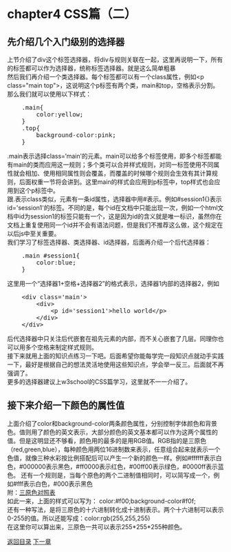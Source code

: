 <h1>chapter4 CSS篇（二）</h1>
<h2>先介绍几个入门级别的选择器</h2>
<p>上节介绍了div这个标签选择器，将div与规则关联在一起，这里再说明一下，所有的标签都可以作为选择器，统称标签选择器。就是这么简单粗暴<br/>
然后我们再介绍一个类选择器。每个标签都可以有一个class属性，例如&lt;p class="main top">，这说明这个p标签有两个类，main和top，空格表示分割。那么我们就可以使用以下样式：
<pre>
	.main{
		color:yellow;
	}
	.top{
		background-color:pink;
	}
</pre>
.main表示选择class=‘main’的元素。main可以给多个标签使用，即多个标签都能有main的类而应用这一规则；多个类可以合并样式规则，对同一标签使用不同属性就会相加、使用相同属性则会覆盖，而覆盖的时候哪个规则会生效有其计算规则，后面权重一节将会讲到。这里main的样式会应用到p标签中，top样式也会应用到这个p标签中。<br/>
跟.表示class类似，元素有一条id属性，选择器中用#表示。例如#session1{}表示id='session1'的标签。不同的是，每个id在文档中只能出现一次，例如一个html文档中id为session1的标签只能有一个，这是因为id的含义就是唯一标识，虽然你在文档上重复使用同一个id并不会有语法问题，但是我们不推荐这么做，这个规定在以后js中至关重要。<br/>
我们学习了标签选择器、类选择器、id选择器，后面再介绍一个后代选择器：<br/>
<pre>
	.main #session1{
		color:blue;
	}
</pre>
这里用一个“选择器1+空格+选择器2”的格式表示，选择器1内部的选择器2，例如
<pre>
	&lt;div class='main'>
		&lt;div>
			&lt;p id='session1'>hello world&lt;/p>
		&lt;/div>
	&lt;/div> 
</pre>
后代选择器中只关注后代嵌套在祖先元素的内部，而不关心嵌套了几层。同理你也可以用多个空格来制定样式规则。<br/>
接下来就用上面的知识点练习一下吧。后面希望你能每学完一段知识点就动手实践一下，最好是根据自己的想法灵活地使用这些知识点，学会举一反三。后面就不再强调了。<br/>
更多的选择器建议上w3school的CSS篇学习，这里就不一一介绍了。
</p>
<h2>接下来介绍一下颜色的属性值</h2>
<p>上面介绍了color和background-color两条颜色属性，分别控制字体颜色和背景色。值则用了颜色的英文表示，大部分颜色的英文基本都可以作为这两个属性的值。但是这明显还不够看，颜色用的最多的是用RGB值。RGB指的是三原色（red,green,blue），每种颜色用两位16进制数来表示，任意组合起来就表示一个色值，就像三种水彩按比例搭配后可以产生一个新的颜色一样。例如#ffffff表示白色，#000000表示黑色，#ff0000表示红色，#00ff00表示绿色，#0000ff表示蓝色。 还有一个规则是，当每个原色的两个二进制值相同时，可以简写成一个，例如#fff表示白色，#000表示黑色<br/>
附：<a href="http://www.w3school.com.cn/cssref/css_colorsfull.asp">三原色对照表</a><br/>
如此一来，上面的样式可以写为： color:#f00;background-color#f0f;<br/>
还有一种写法，是将三原色的十六进制转化成十进制表示。两个十六进制可以表示0-255的值。所以还能写成：color:rgb(255,255,255)<br/>
在这里你可以算出来，三原色一共可以表示255*255*255种颜色。
</p>
<a href="./README.md">返回目录</a>
<a href="./chapter5.md">下一章</a>